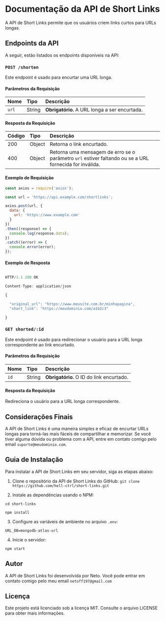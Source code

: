 # Documentação da API de Short Links

A API de Short Links permite que os usuários criem links curtos para URLs longas.

## Endpoints da API

A seguir, estão listados os endpoints disponíveis na API:

### `POST /shorten`

Este endpoint é usado para encurtar uma URL longa.

#### Parâmetros da Requisição

| Nome | Tipo | Descrição |
| :----| :----| :---------|
| `url` | String | **Obrigatório.** A URL longa a ser encurtada. |

#### Resposta da Requisição

| Código | Tipo | Descrição |
| :------| :----| :---------|
| 200 | Object | Retorna o link encurtado. |
| 400 | Object | Retorna uma mensagem de erro se o parâmetro `url` estiver faltando ou se a URL fornecida for inválida. |

#### Exemplo de Requisição

```javascript
const axios = require('axios');

const url = 'https://api.example.com/shortlinks';

axios.post(url, {
  data: {
    url: 'https://www.example.com'
  }
})
.then((response) => {
  console.log(response.data);
})
.catch((error) => {
  console.error(error);
});


```

#### Exemplo de Resposta

```javascript

HTTP/1.1 200 OK

Content-Type: application/json

{

  "original_url": "https://www.meusite.com.br/minhapagina",
  "short_link": "https://meudominio.com/a1b2c3"

}

```

### `GET shorted/:id`

Este endpoint é usado para redirecionar o usuário para a URL longa correspondente ao link encurtado.

#### Parâmetros da Requisição

| Nome | Tipo | Descrição |
| :----| :----| :---------|
| `id` | String | **Obrigatório.** O ID do link encurtado. |

#### Resposta da Requisição

Redireciona o usuário para a URL longa correspondente.


## Considerações Finais

A API de Short Links é uma maneira simples e eficaz de encurtar URLs longas para torná-las mais fáceis de compartilhar e memorizar. Se você tiver alguma dúvida ou problema com a API, entre em contato comigo pelo email `suporte@meudominio.com`.

## Guia de Instalação

Para instalar a API de Short Links em seu servidor, siga as etapas abaixo:

1. Clone o repositório da API de Short Links do GitHub: ```git clone https://github.com/hell-ctrl/short-links.git```

2. Instale as dependências usando o NPM:

  ``` 
  cd short-links

  npm install
   ````


3. Configure as variáveis de ambiente no arquivo `.env`:

```
URL_DB=mongodb-atlas-url
```

4. Inicie o servidor:

```
npm start
```

## Autor

A API de Short Links foi desenvolvida por Neto. Você pode entrar em contato comigo pelo meu email `netoff197@gmail.com`

## Licença

Este projeto está licenciado sob a licença MIT. Consulte o arquivo LICENSE para obter mais informações.


